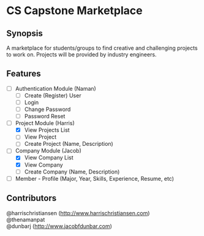 # CS Capstone Marketplace

## Synopsis

A marketplace for students/groups to find creative and challenging projects to work on. Projects will be provided by industry engineers.  

## Features

- [ ] Authentication Module (Naman)
	- [ ] Create (Register) User
	- [ ] Login
	- [ ] Change Password
	- [ ] Password Reset
- [ ] Project Module (Harris)
	- [X] View Projects List
	- [ ] View Project
	- [ ] Create Project (Name, Description)
- [ ] Company Module (Jacob)
	- [X] View Company List
	- [X] View Company
	- [ ] Create Company (Name, Description)
- [ ] Member - Profile (Major, Year, Skills, Experience, Resume, etc)

## Contributors

@harrischristiansen (http://www.harrischristiansen.com)  
@thenamanpat  
@dunbarj (http://www.jacobfdunbar.com)